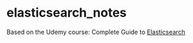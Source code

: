 # elasticsearch_notes

Based on the Udemy course: Complete Guide to [Elasticsearch](https://www.udemy.com/course/elasticsearch-complete-guide/)
